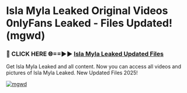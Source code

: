 # Isla Myla Leaked Original Videos 0nlyFans Leaked - Files Updated! (mgwd)

<h3>🔴 CLICK HERE 🌐==►► <a href="https://tinyurl.com/2wckxsce" rel="nofollow">Isla Myla Leaked Updated Files</a></h3>

Get Isla Myla Leaked and all content. Now you can access all videos and pictures of Isla Myla Leaked. New Updated Files 2025!

[![mgwd](https://i.imgur.com/AFduVYN.gif)](https://tinyurl.com/2wckxsce)
